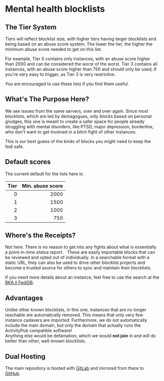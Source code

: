 # Mental health blocklists

## The Tier System

Tiers will reflect blocklist size, with higher tiers having larger blocklists and being based on an abuse score system.
The lower the tier, the higher the minimum abuse score needed to get on this list.

For example, Tier 0 contains only instances, with an abuse score higher than 2000 and can be considered the worst of
the worst. Tier 3 contains all instances, with an abuse score higher than 750 and should only be used, if you're very
easy to trigger, as Tier 3 is very restrictive.

You are encouraged to use these lists if you find them useful.

## What's The Purpose Here?

We see issues from the same servers, over and over again. Since most blocklists, which are led by demagogues, only
blocks based on personal grudges, this one is meant to create a safer space for people already struggling with mental
disorders, like PTSD, major depression, borderline, who don't want to get involved in a bitch fight of other instances.

This is our best guess of the kinds of blocks you might need to keep the fedi safe.  

## Default scores

The current default for the lists here is:

| Tier | Min. abuse score |
|-----:|-----------------:|
|    0 |             2000 |
|    1 |             1500 |
|    2 |             1000 |
|    3 |              750 |

## Where's the Receipts?

Not here. There is no reason to get into any fights about what is essentially a point-in-time *status report*.  
These are easily importable blocks that can be reviewed and opted out of individually. In a searchable format with a
static URL, they can also be used to drive other blocklist projects and become a trusted source for others to sync and
maintain their blocklists.  

If you need more details about an instance, feel free to use the search at the [BKA.li FediDB](https://l.bka.li/fedidb).

## Advantages

Unlike other known blocklists, in this one, instances that are no longer reachable are automatically removed. This means
that only very few instance cadavers are imported. Furthermore, we do not automatically include the main domain, but
only the domain that actually runs the ActivityPub compatible software!  
Anything else would be defamation, which we would **not join** in and will do better than other, well-known blocklists.

## Dual Hosting

The main repository is hosted with [GitLab](https://git.bka.li/kromonos/fedi-health) and mirrored from there to 
[GitHub](https://github.com/kromonos/fedi-health).
